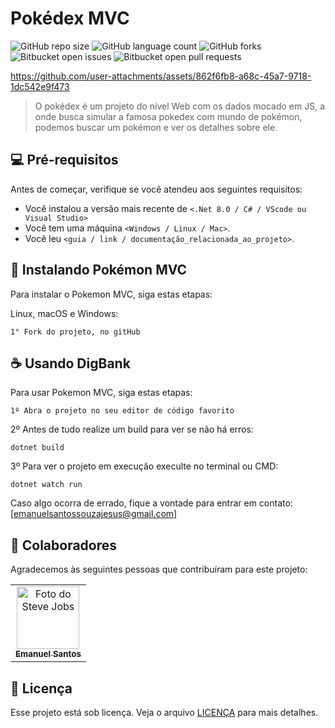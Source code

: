 # Pokédex MVC





![GitHub repo size](https://img.shields.io/github/repo-size/iuricode/README-template?style=for-the-badge)
![GitHub language count](https://img.shields.io/github/languages/count/iuricode/README-template?style=for-the-badge)
![GitHub forks](https://img.shields.io/github/forks/iuricode/README-template?style=for-the-badge)
![Bitbucket open issues](https://img.shields.io/bitbucket/issues/iuricode/README-template?style=for-the-badge)
![Bitbucket open pull requests](https://img.shields.io/bitbucket/pr-raw/iuricode/README-template?style=for-the-badge)




https://github.com/user-attachments/assets/862f6fb8-a68c-45a7-9718-1dc542e9f473




> O pokédex é um projeto do nível Web com os dados mocado em JS, a onde busca simular a famosa pokedex com mundo de pokémon, podemos buscar um pokémon e ver os detalhes sobre ele.

## 💻 Pré-requisitos

Antes de começar, verifique se você atendeu aos seguintes requisitos:

- Você instalou a versão mais recente de `<.Net 8.0 / C# / VScode ou Visual Studio>`
- Você tem uma máquina `<Windows / Linux / Mac>`.
- Você leu `<guia / link / documentação_relacionada_ao_projeto>`.

## 🚀 Instalando Pokémon MVC

Para instalar o Pokemon MVC, siga estas etapas:

Linux, macOS e Windows:

```
1° Fork do projeto, no gitHub
```

## ☕ Usando DigBank

Para usar Pokemon MVC, siga estas etapas:

```
1º Abra o projeto no seu editor de código favorito
```
2º Antes de tudo realize um build para ver se não há erros:
```
dotnet build
```
3º Para ver o projeto em execução execulte no terminal ou CMD:
```
dotnet watch run
```
Caso algo ocorra de errado, fique a vontade para entrar em contato: [emanuelsantossouzajesus@gmail.com]

## 🤝 Colaboradores

Agradecemos às seguintes pessoas que contribuíram para este projeto:

<table>
  <tr>
    <td align="center">
      <a href="#" title="defina o titulo do link">
        <img src="https://avatars.githubusercontent.com/u/167258436?s=400&u=63817dd96ca174aa14da9836ab272172ccc3038d&v=4" width="100px;" alt="Foto do Steve Jobs"/><br>
        <sub>
          <b>Emanuel Santos</b>
        </sub>
      </a>
    </td>
  </tr>
</table>

## 📝 Licença

Esse projeto está sob licença. Veja o arquivo [LICENÇA](LICENSE.md) para mais detalhes.

